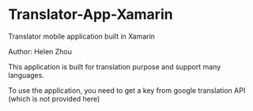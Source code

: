 # Translator-App-Xamarin
Translator mobile application built in Xamarin 

Author: Helen Zhou

This application is built for translation purpose and support many languages.

To use the application, you need to get a key from google translation API (which is not provided here)
